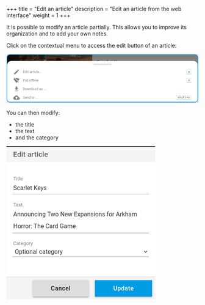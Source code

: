 +++
title = "Edit an article"
description = "Edit an article from the web interface"
weight = 1
+++

It is possible to modify an article partially.
This allows you to improve its organization and to add your own notes.

Click on the contextual menu to access the edit button of an article:

![](images/context-menu.png)

You can then modify:

- the title
- the text
- and the category

![](images/edit.png)
